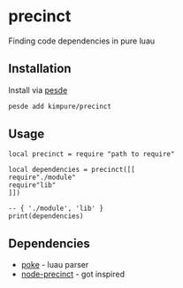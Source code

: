 # precinct
Finding code dependencies in pure luau

## Installation
Install via [pesde](https://pesde.dev/packages/jiwonz/pathfs)
```sh
pesde add kimpure/precinct
```

## Usage
```luau
local precinct = require "path to require"

local dependencies = precinct([[
require"./module"
require"lib"
]])

-- { './module', 'lib' }
print(dependencies)
```

## Dependencies
- [poke](https://github.com/jackdotink/poke/) - luau parser
- [node-precinct](https://github.com/dependents/node-precinct) - got inspired
